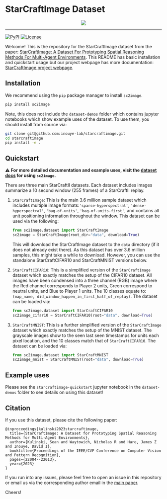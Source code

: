 # StarCraftImage Dataset
<p align='center'>
  <img width='max%' src='https://github.com/inouye-lab/starcraftimage/blob/main/figures/dataset-overview-figure.png' />
</p>

--------------------------------------------------------------------------------

[![PyPI](https://img.shields.io/pypi/v/sc2image)](https://pypi.org/project/sc2image/)
[![License](https://img.shields.io/github/license/inouye-lab/starcraftimage)](https://github.com/inouye-lab/starcraftimage/blob/main/LICENSE)


Welcome! This is the repository for the StarCraftImage dataset from the paper: [StarCraftImage: A Dataset For Prototyping Spatial Reasoning Methods For Multi-Agent Environments](https://openaccess.thecvf.com/content/CVPR2023/html/Kulinski_StarCraftImage_A_Dataset_for_Prototyping_Spatial_Reasoning_Methods_for_Multi-Agent_CVPR_2023_paper.html).
This README has basic installation and quickstart usage but our project webpage has more documentation: [StarCraftImage project webpage](https://starcraftdata.davidinouye.com/). 

## Installation

We recommend using the `pip` package manager to install `sc2image`.

```bash
pip install sc2image
```

Note, this does not include the `dataset-demos` folder which contains jupyter notebooks which show example uses of the dataset.
To use them, you should install from source via:
    
```bash
git clone git@github.com:inouye-lab/starcraftimage.git
cd starcraftimage
pip install -e .
```

## Quickstart

:warning: **For more detailed documentation and example uses, visit the [dataset docs](https://starcraftdata.davidinouye.com/docs) for using `sc2image`.**

There are three main StarCraftII datasets. 
Each dataset includes images summarize a 10 second window (255 frames) of a StarCraftII replay.

1. `StarCraftImage`: This is the main 3.6 million sample dataset which includes multiple image formats:`'sparse-hyperspectral'`, `'dense-hyperspectral'`, `'bag-of-units'`, `'bag-of-units-first'`, and contains all unit positioning information throughout the window.
This dataset can be used via the following:

    ```py
    from sc2image.dataset import StarCraftImage
    sc2image = StarCraftImage(root_dir="data", download=True)
    ```

    This will download the StarCraftImage dataset to the `data` directory (if it does not already exist there).
As this dataset has over 3.6 million samples, this might take a while to download. However, you can use the standalone StarCraftCIFAR10 and StarCraftMNIST versions below.


2. `StarCraftCIFAR10`: This is a simplified version of the `StarCraftImage` dataset which exactly matches the setup of the CIFAR10 dataset.
All images have been condensed into a three channel (RGB) image where the Red channel corresponds to Player 2 units, Green correspond to neutral units, and Blue to Player 1 units.
The 10 classes equate to: `(map_name, did_window_happen_in_first_half_of_replay)`.
The dataset can be loaded via:
        
    ```py    
    from sc2image.dataset import StarCraftCIFAR10
    sc2image_cifar10 = StarCraftCIFAR10(root="data", download=True)
    ```

 3. `StarCraftMNIST`: This is a further simplified version of the `StarCraftImage` dataset which exactly matches the setup of the MNIST dataset. 
 The grayscale images show to the seen last seen timestamps for units each pixel location, and the 10 classes match that of `StarCraftCIFAR10`.
 The dataset can be loaded via:

    ```py
    from sc2image.dataset import StarCraftMNIST
    sc2image_mnist = StarCraftMNIST(root="data", download=True)
    ```
    
## Example uses
Please see the `starcraftimage-quickstart` jupyter notebook in the `dataset-demos` folder to see details on using this dataset!

## Citation
If you use this dataset, please cite the following paper:
```
@inproceedings{kulinski2023starcraftimage,
  title={StarCraftImage: A Dataset for Prototyping Spatial Reasoning Methods for Multi-Agent Environments},
  author={Kulinski, Sean and Waytowich, Nicholas R and Hare, James Z and Inouye, David I},
  booktitle={Proceedings of the IEEE/CVF Conference on Computer Vision and Pattern Recognition},
  pages={22004--22013},
  year={2023}
}
```

If you run into any issues, please feel free to open an issue in this repository or email us via the corresponding author email in the [main paper](https://openaccess.thecvf.com/content/CVPR2023/html/Kulinski_StarCraftImage_A_Dataset_for_Prototyping_Spatial_Reasoning_Methods_for_Multi-Agent_CVPR_2023_paper.html).

Cheers!
